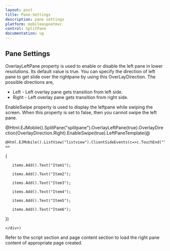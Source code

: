 ```yaml
---
layout: post
title: Pane-Settings
description: pane settings
platform: mobileaspnetmvc
control: SplitPane
documentation: ug
---
```


## Pane Settings

OverlayLeftPane property is used to enable or disable the left pane in lower resolutions. Its default value is true. You can specify the direction of left pane to get slide over the rightpane by using this OverLayDirection. The possible directions are,

* Left - Left overlay pane gets transition from left side.
* Right - Left overlay pane gets transition from right side.



EnableSwipe property is used to display the leftpane while swiping the screen. When this property is set to false, then you cannot swipe the left pane. 

@Html.EJMobile().SplitPane("splitpane").OverlayLeftPane(true).OverlayDirection(OverlayDirection.Right).EnableSwipe(true).LeftPaneTemplate(@<div>

    @Html.EJMobile().ListView("listview").ClientSideEvents(c=>c.TouchEnd("loadContent")).ShowHeader(false).Items(items =>

   {

       items.Add().Text("Item1");

       items.Add().Text("Item2");

       items.Add().Text("Item3");

       items.Add().Text("Item4");

       items.Add().Text("Item5");

       items.Add().Text("Item6");

   })

    </div>)            



Refer to the script section and page content section to load the right pane content of appropriate page created.


